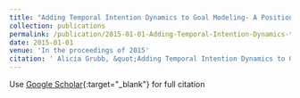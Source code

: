```yaml
---
title: "Adding Temporal Intention Dynamics to Goal Modeling- A Position Paper"
collection: publications
permalink: /publication/2015-01-01-Adding-Temporal-Intention-Dynamics-to-Goal-Modeling-A-Position-Paper
date: 2015-01-01
venue: 'In the proceedings of 2015'
citation: ' Alicia Grubb, &quot;Adding Temporal Intention Dynamics to Goal Modeling- A Position Paper.&quot; In the proceedings of 2015, 2015.'
---
```

Use [Google Scholar](https://scholar.google.com/scholar?q=Adding+Temporal+Intention+Dynamics+to+Goal+Modeling:+A+Position+Paper){:target="_blank"} for full citation